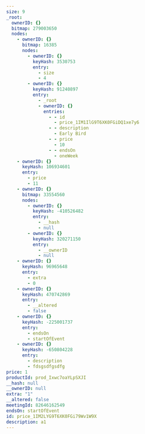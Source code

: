 ```yaml
---
size: 9
_root:
  ownerID: {}
  bitmap: 279003650
  nodes:
    - ownerID: {}
      bitmap: 16385
      nodes:
        - ownerID: {}
          keyHash: 3530753
          entry:
            - size
            - 4
        - ownerID: {}
          keyHash: 91240897
          entry:
            - _root
            - ownerID: {}
              entries:
                - - id
                  - price_1IM1IlG9T6XK0FGiDQ1xe7y6
                - - description
                  - Early Bird
                - - price
                  - 10
                - - endsOn
                  - oneWeek
    - ownerID: {}
      keyHash: 106934601
      entry:
        - price
        - 11
    - ownerID: {}
      bitmap: 33554560
      nodes:
        - ownerID: {}
          keyHash: -410526482
          entry:
            - __hash
            - null
        - ownerID: {}
          keyHash: 320271150
          entry:
            - __ownerID
            - null
    - ownerID: {}
      keyHash: 96965648
      entry:
        - extra
        - 0
    - ownerID: {}
      keyHash: 470742869
      entry:
        - __altered
        - false
    - ownerID: {}
      keyHash: -225001737
      entry:
        - endsOn
        - startOfEvent
    - ownerID: {}
      keyHash: -650804228
      entry:
        - description
        - fdsgsdfgsdfg
price: 1
productId: prod_Ixwc7oaYLpSXJI
__hash: null
__ownerID: null
extra: "1"
__altered: false
meetingId: 82646162549
endsOn: startOfEvent
id: price_1IM2LYG9T6XK0FGi79Wv1W9X
description: a1
---
```

